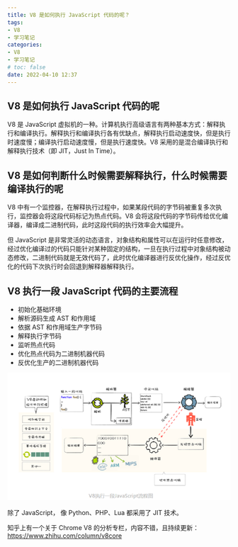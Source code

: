 ```yaml
---
title: V8 是如何执行 JavaScript 代码的呢？
tags:
- V8
- 学习笔记
categories:
- V8
- 学习笔记
# toc: false
date: 2022-04-10 12:37
---
```


## V8 是如何执行 JavaScript 代码的呢

V8 是 JavaScript 虚拟机的一种。计算机执行高级语言有两种基本方式：解释执行和编译执行。解释执行和编译执行各有优缺点，解释执行启动速度快，但是执行时速度慢；编译执行启动速度慢，但是执行速度快。V8 采用的是混合编译执行和解释执行技术（即 JIT，Just In Time）。

## V8 是如何判断什么时候需要解释执行，什么时候需要编译执行的呢

V8 中有一个监控器，在解释执行过程中，如果某段代码的字节码被重复多次执行，监控器会将这段代码标记为热点代码。V8 会将这段代码的字节码传给优化编译器，编译成二进制代码，此时这段代码的执行效率会大幅提升。

但 JavaScript 是非常灵活的动态语言，对象结构和属性可以在运行时任意修改，经过优化编译过的代码只能针对某种固定的结构，一旦在执行过程中对象结构被动态修改，二进制代码就是无效代码了，此时优化编译器进行反优化操作，经过反优化的代码下次执行时会回退到解释器解释执行。
 
## V8 执行一段 JavaScript 代码的主要流程

- 初始化基础环境
- 解析源码生成 AST 和作用域
- 依据 AST 和作用域生产字节码
- 解释执行字节码
- 监听热点代码
- 优化热点代码为二进制机器代码
- 反优化生产的二进制机器代码

![js-flow](../images/js-flow.png)

除了 JavaScript， 像 Python、PHP、Lua 都采用了 JIT 技术。

知乎上有一个关于 Chrome V8 的分析专栏，内容不错，且持续更新：https://www.zhihu.com/column/v8core
